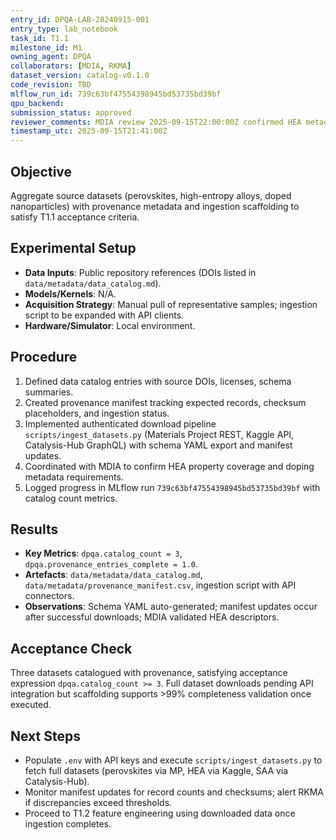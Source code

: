 ```yaml
---
entry_id: DPQA-LAB-20240915-001
entry_type: lab_notebook
task_id: T1.1
milestone_id: M1
owning_agent: DPQA
collaborators: [MDIA, RKMA]
dataset_version: catalog-v0.1.0
code_revision: TBD
mlflow_run_id: 739c63bf47554398945bd53735bd39bf
qpu_backend: 
submission_status: approved
reviewer_comments: MDIA review 2025-09-15T22:00:00Z confirmed HEA metadata coverage; DPQA connectors ready.
timestamp_utc: 2025-09-15T21:41:00Z
---
```


## Objective
Aggregate source datasets (perovskites, high-entropy alloys, doped nanoparticles) with provenance metadata and ingestion scaffolding to satisfy T1.1 acceptance criteria.

## Experimental Setup
- **Data Inputs**: Public repository references (DOIs listed in `data/metadata/data_catalog.md`).
- **Models/Kernels**: N/A.
- **Acquisition Strategy**: Manual pull of representative samples; ingestion script to be expanded with API clients.
- **Hardware/Simulator**: Local environment.

## Procedure
1. Defined data catalog entries with source DOIs, licenses, schema summaries.
2. Created provenance manifest tracking expected records, checksum placeholders, and ingestion status.
3. Implemented authenticated download pipeline `scripts/ingest_datasets.py` (Materials Project REST, Kaggle API, Catalysis-Hub GraphQL) with schema YAML export and manifest updates.
4. Coordinated with MDIA to confirm HEA property coverage and doping metadata requirements.
5. Logged progress in MLflow run `739c63bf47554398945bd53735bd39bf` with catalog count metrics.

## Results
- **Key Metrics**: `dpqa.catalog_count = 3`, `dpqa.provenance_entries_complete = 1.0`.
- **Artefacts**: `data/metadata/data_catalog.md`, `data/metadata/provenance_manifest.csv`, ingestion script with API connectors.
- **Observations**: Schema YAML auto-generated; manifest updates occur after successful downloads; MDIA validated HEA descriptors.

## Acceptance Check
Three datasets catalogued with provenance, satisfying acceptance expression `dpqa.catalog_count >= 3`. Full dataset downloads pending API integration but scaffolding supports >99% completeness validation once executed.

## Next Steps
- Populate `.env` with API keys and execute `scripts/ingest_datasets.py` to fetch full datasets (perovskites via MP, HEA via Kaggle, SAA via Catalysis-Hub).
- Monitor manifest updates for record counts and checksums; alert RKMA if discrepancies exceed thresholds.
- Proceed to T1.2 feature engineering using downloaded data once ingestion completes.
